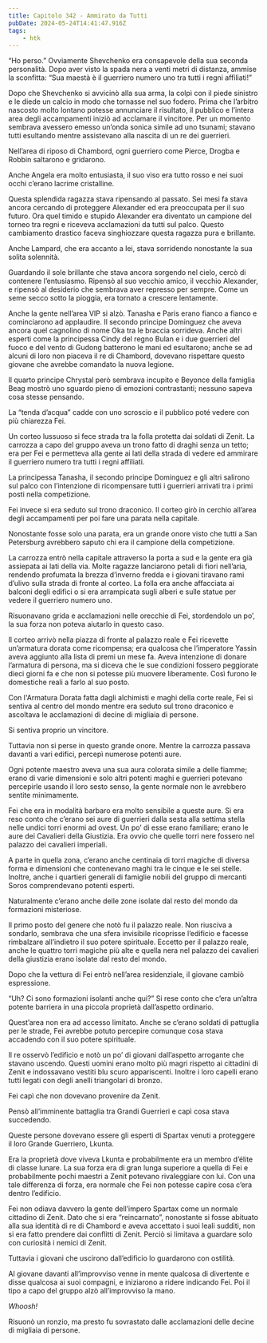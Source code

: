 ```yaml
---
title: Capitolo 342 - Ammirato da Tutti
pubDate: 2024-05-24T14:41:47.916Z
tags:
    - htk
---
```


“Ho perso.” Ovviamente Shevchenko era consapevole della sua seconda personalità. Dopo aver visto la spada nera a venti metri di distanza, ammise la sconfitta: “Sua maestà è il guerriero numero uno tra tutti i regni affiliati!”

Dopo che Shevchenko si avvicinò alla sua arma, la colpì con il piede sinistro e le diede un calcio in modo che tornasse nel suo fodero. Prima che l’arbitro nascosto molto lontano potesse annunciare il risultato, il pubblico e l’intera area degli accampamenti iniziò ad acclamare il vincitore. Per un momento sembrava avessero emesso un’onda sonica simile ad uno tsunami; stavano tutti esultando mentre assistevano alla nascita di un re dei guerrieri.

Nell’area di riposo di Chambord, ogni guerriero come Pierce, Drogba e Robbin saltarono e gridarono.

Anche Angela era molto entusiasta, il suo viso era tutto rosso e nei suoi occhi c’erano lacrime cristalline.

Questa splendida ragazza stava ripensando al passato. Sei mesi fa stava ancora cercando di proteggere Alexander ed era preoccupata per il suo futuro. Ora quel timido e stupido Alexander era diventato un campione del torneo tra regni e riceveva acclamazioni da tutti sul palco. Questo cambiamento drastico faceva singhiozzare questa ragazza pura e brillante.

Anche Lampard, che era accanto a lei, stava sorridendo nonostante la sua solita solennità.

Guardando il sole brillante che stava ancora sorgendo nel cielo, cercò di contenere l’entusiasmo. Ripensò al suo vecchio amico, il vecchio Alexander, e ripensò al desiderio che sembrava aver represso per sempre. Come un seme secco sotto la pioggia, era tornato a crescere lentamente.

Anche la gente nell’area VIP si alzò. Tanasha e Paris erano fianco a fianco e cominciarono ad applaudire. Il secondo principe Dominguez che aveva ancora quel cagnolino di nome Oka tra le braccia sorrideva. Anche altri esperti come la principessa Cindy del regno Bulan e i due guerrieri del fuoco e del vento di Gudong batterono le mani ed esultarono; anche se ad alcuni di loro non piaceva il re di Chambord, dovevano rispettare questo giovane che avrebbe comandato la nuova legione.

Il quarto principe Chrystal però sembrava incupito e Beyonce della famiglia Beag mostrò uno sguardo pieno di emozioni contrastanti; nessuno sapeva cosa stesse pensando.

La “tenda d’acqua” cadde con uno scroscio e il pubblico poté vedere con più chiarezza Fei.

Un corteo lussuoso si fece strada tra la folla protetta dai soldati di Zenit. La carrozza a capo del gruppo aveva un trono fatto di draghi senza un tetto; era per Fei e permetteva alla gente ai lati della strada di vedere ed ammirare il guerriero numero tra tutti i regni affiliati.

La principessa Tanasha, il secondo principe Dominguez e gli altri salirono sul palco con l’intenzione di ricompensare tutti i guerrieri arrivati tra i primi posti nella competizione.

Fei invece si era seduto sul trono draconico. Il corteo girò in cerchio all’area degli accampamenti per poi fare una parata nella capitale.

Nonostante fosse solo una parata, era un grande onore visto che tutti a San Petersburg avrebbero saputo chi era il campione della competizione.

La carrozza entrò nella capitale attraverso la porta a sud e la gente era già assiepata ai lati della via. Molte ragazze lanciarono petali di fiori nell’aria, rendendo profumata la brezza d’inverno fredda e i giovani tiravano rami d’ulivo sulla strada di fronte al corteo. La folla era anche affacciata ai balconi degli edifici o si era arrampicata sugli alberi e sulle statue per vedere il guerriero numero uno.

Risuonavano grida e acclamazioni nelle orecchie di Fei, stordendolo un po’, la sua forza non poteva aiutarlo in questo caso.

Il corteo arrivò nella piazza di fronte al palazzo reale e Fei ricevette un’armatura dorata come ricompensa; era qualcosa che l’imperatore Yassin aveva aggiunto alla lista di premi un mese fa. Aveva intenzione di donare l’armatura di persona, ma si diceva che le sue condizioni fossero peggiorate dieci giorni fa e che non si potesse più muovere liberamente. Così furono le domestiche reali a farlo al suo posto.

Con l'Armatura Dorata fatta dagli alchimisti e maghi della corte reale, Fei si sentiva al centro del mondo mentre era seduto sul trono draconico e ascoltava le acclamazioni di decine di migliaia di persone.

Si sentiva proprio un vincitore.

Tuttavia non si perse in questo grande onore. Mentre la carrozza passava davanti a vari edifici, percepì numerose potenti aure.

Ogni potente maestro aveva una sua aura colorata simile a delle fiamme; erano di varie dimensioni e solo altri potenti maghi e guerrieri potevano percepirle usando il loro sesto senso, la gente normale non le avrebbero sentite minimamente.

Fei che era in modalità barbaro era molto sensibile a queste aure. Si era reso conto che c’erano sei aure di guerrieri dalla sesta alla settima stella nelle undici torri enormi ad ovest. Un po’ di esse erano familiare; erano le aure dei Cavalieri della Giustizia. Era ovvio che quelle torri nere fossero nel palazzo dei cavalieri imperiali.

A parte in quella zona, c’erano anche centinaia di torri magiche di diversa forma e dimensioni che contenevano maghi tra le cinque e le sei stelle. Inoltre, anche i quartieri generali di famiglie nobili del gruppo di mercanti Soros comprendevano potenti esperti.

Naturalmente c’erano anche delle zone isolate dal resto del mondo da formazioni misteriose.

Il primo posto del genere che notò fu il palazzo reale. Non riusciva a sondarlo, sembrava che una sfera invisibile ricoprisse l’edificio e facesse rimbalzare all’indietro il suo potere spirituale. Eccetto per il palazzo reale, anche le quattro torri magiche più alte e quella nera nel palazzo dei cavalieri della giustizia erano isolate dal resto del mondo.

Dopo che la vettura di Fei entrò nell’area residenziale, il giovane cambiò espressione.

“Uh? Ci sono formazioni isolanti anche qui?” Si rese conto che c’era un’altra potente barriera in una piccola proprietà dall’aspetto ordinario.

Quest’area non era ad accesso limitato. Anche se c’erano soldati di pattuglia per le strade, Fei avrebbe potuto percepire comunque cosa stava accadendo con il suo potere spirituale.

Il re osservò l’edificio e notò un po’ di giovani dall’aspetto arrogante che stavano uscendo. Questi uomini erano molto più magri rispetto ai cittadini di Zenit e indossavano vestiti blu scuro appariscenti. Inoltre i loro capelli erano tutti legati con degli anelli triangolari di bronzo.

Fei capì che non dovevano provenire da Zenit.

Pensò all’imminente battaglia tra Grandi Guerrieri e capì cosa stava succedendo.

Queste persone dovevano essere gli esperti di Spartax venuti a proteggere il loro Grande Guerriero, Lkunta.

Era la proprietà dove viveva Lkunta e probabilmente era un membro d’élite di classe lunare. La sua forza era di gran lunga superiore a quella di Fei e probabilmente pochi maestri a Zenit potevano rivaleggiare con lui. Con una tale differenza di forza, era normale che Fei non potesse capire cosa c’era dentro l’edificio.

Fei non odiava davvero la gente dell’impero Spartax come un normale cittadino di Zenit. Dato che si era “reincarnato”, nonostante si fosse abituato alla sua identità di re di Chambord e aveva accettato i suoi leali sudditi, non si era fatto prendere dai conflitti di Zenit. Perciò si limitava a guardare solo con curiosità i nemici di Zenit.

Tuttavia i giovani che uscirono dall’edificio lo guardarono con ostilità.

Al giovane davanti all’improvviso venne in mente qualcosa di divertente e disse qualcosa ai suoi compagni, e iniziarono a ridere indicando Fei. Poi il tipo a capo del gruppo alzò all’improvviso la mano.

<em>Whoosh!</em>

Risuonò un ronzio, ma presto fu sovrastato dalle acclamazioni delle decine di migliaia di persone.



